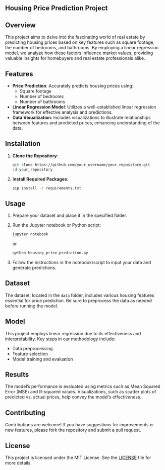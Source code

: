## Housing Price Prediction Project

## Overview

This project aims to delve into the fascinating world of real estate by predicting housing prices based on key features such as square footage, the number of bedrooms, and bathrooms. By employing a linear regression model, we analyze how these factors influence market values, providing valuable insights for homebuyers and real estate professionals alike.

## Features

- **Price Prediction**: Accurately predicts housing prices using:
  - Square footage
  - Number of bedrooms
  - Number of bathrooms
- **Linear Regression Model**: Utilizes a well-established linear regression framework for effective analysis and predictions.
- **Data Visualization**: Includes visualizations to illustrate relationships between features and predicted prices, enhancing understanding of the data.

## Installation

1. **Clone the Repository**:
   ```bash
   git clone https://github.com/your_username/your_repository.git
   cd your_repository
   ```

2. **Install Required Packages**:
   ```bash
   pip install -r requirements.txt
   ```

## Usage

1. Prepare your dataset and place it in the specified folder.
2. Run the Jupyter notebook or Python script:
   ```bash
   jupyter notebook
   ```
   or
   ```bash
   python housing_price_prediction.py
   ```

3. Follow the instructions in the notebook/script to input your data and generate predictions.

## Dataset

The dataset, located in the `data` folder, includes various housing features essential for price prediction. Be sure to preprocess the data as needed before running the model.

## Model

This project employs linear regression due to its effectiveness and interpretability. Key steps in our methodology include:

- Data preprocessing
- Feature selection
- Model training and evaluation

## Results

The model’s performance is evaluated using metrics such as Mean Squared Error (MSE) and R-squared values. Visualizations, such as scatter plots of predicted vs. actual prices, help convey the model’s effectiveness.

## Contributing

Contributions are welcome! If you have suggestions for improvements or new features, please fork the repository and submit a pull request.

## License

This project is licensed under the MIT License. See the [LICENSE](LICENSE) file for more details.

